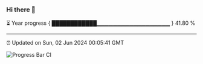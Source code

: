 ### Hi there 👋

⏳ Year progress { ████████████▁▁▁▁▁▁▁▁▁▁▁▁▁▁▁▁▁▁ } 41.80 %

---

⏰ Updated on Sun, 02 Jun 2024 00:05:41 GMT

![Progress Bar CI](https://github.com/liununu/liununu/workflows/Progress%20Bar%20CI/badge.svg)
